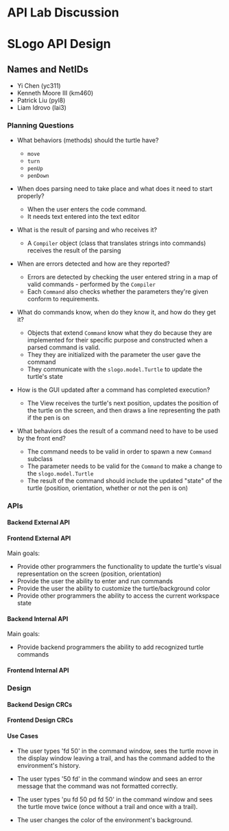 # API Lab Discussion
# SLogo API Design

## Names and NetIDs

* Yi Chen (yc311)
* Kenneth Moore III (km460)
* Patrick Liu (pyl8)
* Liam Idrovo (lai3)


### Planning Questions

* What behaviors (methods) should the turtle have?
    * `move`
    * `turn`
    * `penUp`
    * `penDown`

* When does parsing need to take place and what does it need to start properly?
    * When the user enters the code command.
    * It needs text entered into the text editor

* What is the result of parsing and who receives it?
    * A `Compiler` object (class that translates strings into commands) receives the result of the parsing

* When are errors detected and how are they reported?
    * Errors are detected by checking the user entered string in a map of valid commands - performed by the `Compiler`
    * Each `Command` also checks whether the parameters they're given conform to requirements.

* What do commands know, when do they know it, and how do they get it?
    * Objects that extend `Command` know what they do because they are implemented for their specific purpose and constructed when a parsed command is valid.
    * They they are initialized with the parameter the user gave the command
    * They communicate with the `slogo.model.Turtle` to update the turtle's state

* How is the GUI updated after a command has completed execution?
    * The View receives the turtle's next position, updates the position of the turtle on the screen, and then draws a line representing the path if the pen is on

* What behaviors does the result of a command need to have to be used by the front end?
    * The command needs to be valid in order to spawn a new `Command` subclass
    * The parameter needs to be valid for the `Command` to make a change to the `slogo.model.Turtle`
    * The result of the command should include the updated "state" of the turtle (position, orientation, whether or not the pen is on)

### APIs

#### Backend External API


#### Frontend External API
Main goals:
* Provide other programmers the functionality to update the turtle's visual representation on the screen (position, orientation)
* Provide the user the ability to enter and run commands
* Provide the user the ability to customize the turtle/background color
* Provide other programmers the ability to access the current workspace state

#### Backend Internal API
Main goals:
* Provide backend programmers the ability to add recognized turtle commands

#### Frontend Internal API



### Design

#### Backend Design CRCs


#### Frontend Design CRCs



#### Use Cases

* The user types 'fd 50' in the command window, sees the turtle move in the display window leaving a trail, and has the command added to the environment's history.

* The user types '50 fd' in the command window and sees an error message that the command was not formatted correctly.

* The user types 'pu fd 50 pd fd 50' in the command window and sees the turtle move twice (once without a trail and once with a trail).

* The user changes the color of the environment's background.
